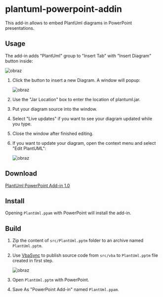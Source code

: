 # plantuml-powerpoint-addin

This add-in allows to embed PlantUml diagrams in PowerPoint presentations.

## Usage

The add-in adds "PlantUml" group to "Insert Tab" with "Insert Diagram" button inside:

![obraz](https://user-images.githubusercontent.com/66111032/138903113-12cc1551-eb24-49d2-a6cd-16e7b01afddf.png)

1. Click the button to insert a new Diagram. A window will popup:

   ![obraz](https://user-images.githubusercontent.com/66111032/138903516-b9b9330d-c9b6-4e63-9249-b7bf92554192.png)

2. Use the "Jar Location" box to enter the location of plantuml.jar.
3. Put your diagram source into the window.
4. Select "Live updates" if you want to see your diagram updated while you type.
5. Close the window after finished editing.
6. If you want to update your diagram, open the context menu and select "Edit PlantUML":

   ![obraz](https://user-images.githubusercontent.com/66111032/138904193-a8c70b1b-b9e8-4f72-8b4d-1e46c42c3af1.png)

## Download

[PlantUml PowerPoint Add-in 1.0](https://github.com/kmierzeje/plantuml-powerpoint-addin/releases/download/v1.0/PlantUml.ppam)

## Install

Opening `PlantUml.ppam` with PowerPoint will install the add-in.

## Build

1. Zip the content of `src/PlantUml.pptm` folder to an archive named `PlantUml.pptm`.
2. Use [VbaSync](https://github.com/chelh/VBASync/releases/tag/v2.2.0) to publish source code from `src/vba` to `PlantUml.pptm` file created in first step.

   ![obraz](https://user-images.githubusercontent.com/66111032/138966925-53df51ad-b8d5-4fd5-9e3f-d200cd44de0e.png)

4. Open `PlantUml.pptm` with PowerPoint.
5. Save As "PowerPoint Add-in" named `PlantUml.ppam`.


